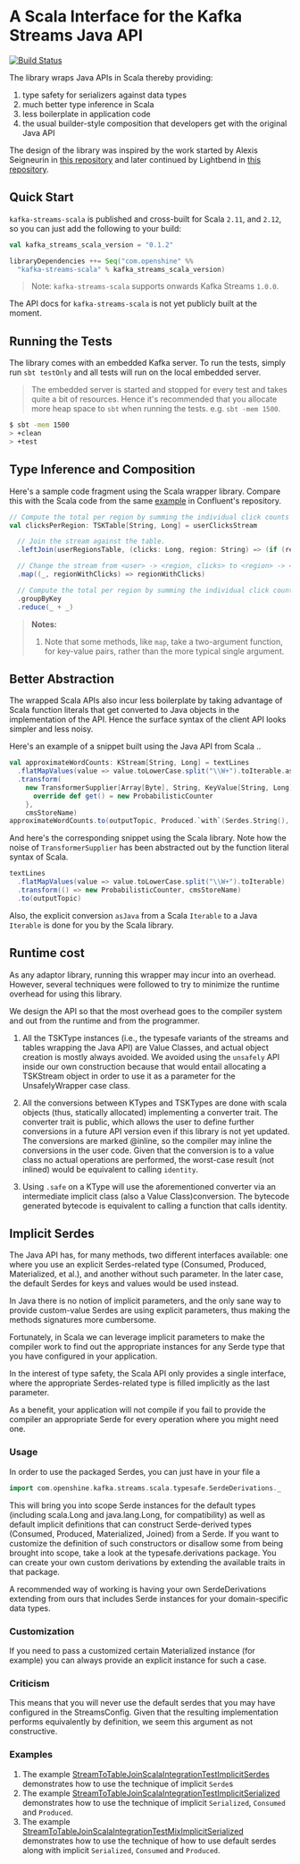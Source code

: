 # A Scala Interface for the Kafka Streams Java API

[![Build Status](https://secure.travis-ci.org/openshine/kafka-streams-scala.png)](http://travis-ci.org/openshine/kafka-streams-scala)

The library wraps Java APIs in Scala thereby providing:

1. type safety for serializers against data types
1. much better type inference in Scala
2. less boilerplate in application code
3. the usual builder-style composition that developers get with the original Java API

The design of the library was inspired by the work started by Alexis
Seigneurin in [this repository](https://github.com/aseigneurin/kafka-streams-scala) and
later continued by Lightbend in [this repository](http://github.com/lightbend/kafka-streams-scala/).

## Quick Start

`kafka-streams-scala` is published and cross-built for Scala `2.11`, and `2.12`, so you can just add the following to your build:

```scala
val kafka_streams_scala_version = "0.1.2"

libraryDependencies ++= Seq("com.openshine" %%
  "kafka-streams-scala" % kafka_streams_scala_version)
```

> Note: `kafka-streams-scala` supports onwards Kafka Streams `1.0.0`.

The API docs for `kafka-streams-scala` is not yet publicly built at
the moment.


## Running the Tests

The library comes with an embedded Kafka server. To run the tests, simply run `sbt testOnly` and all tests will run on the local embedded server.

> The embedded server is started and stopped for every test and takes quite a bit of resources. Hence it's recommended that you allocate more heap space to `sbt` when running the tests. e.g. `sbt -mem 1500`.

```bash
$ sbt -mem 1500
> +clean
> +test
```

## Type Inference and Composition

Here's a sample code fragment using the Scala wrapper library. Compare this with the Scala code from the same [example](https://github.com/confluentinc/kafka-streams-examples/blob/4.0.0-post/src/test/scala/io/confluent/examples/streams/StreamToTableJoinScalaIntegrationTest.scala) in Confluent's repository.

```scala
// Compute the total per region by summing the individual click counts per region.
val clicksPerRegion: TSKTable[String, Long] = userClicksStream

  // Join the stream against the table.
  .leftJoin(userRegionsTable, (clicks: Long, region: String) => (if (region == null) "UNKNOWN" else region, clicks))

  // Change the stream from <user> -> <region, clicks> to <region> -> <clicks>
  .map((_, regionWithClicks) => regionWithClicks)

  // Compute the total per region by summing the individual click counts per region.
  .groupByKey
  .reduce(_ + _)
```

> **Notes:** 
> 
> 1. Note that some methods, like `map`, take a two-argument function,
>    for key-value pairs, rather than the more typical single
>    argument.


## Better Abstraction

The wrapped Scala APIs also incur less boilerplate by taking advantage
of Scala function literals that get converted to Java objects in the
implementation of the API. Hence the surface syntax of the client API
looks simpler and less noisy.

Here's an example of a snippet built using the Java API from Scala ..

```scala
val approximateWordCounts: KStream[String, Long] = textLines
  .flatMapValues(value => value.toLowerCase.split("\\W+").toIterable.asJava)
  .transform(
    new TransformerSupplier[Array[Byte], String, KeyValue[String, Long]] {
      override def get() = new ProbabilisticCounter
    },
    cmsStoreName)
approximateWordCounts.to(outputTopic, Produced.`with`(Serdes.String(), longSerde))
```

And here's the corresponding snippet using the Scala library. Note how
the noise of `TransformerSupplier` has been abstracted out by the
function literal syntax of Scala.

```scala
textLines
  .flatMapValues(value => value.toLowerCase.split("\\W+").toIterable)
  .transform(() => new ProbabilisticCounter, cmsStoreName)
  .to(outputTopic)
```

Also, the explicit conversion `asJava` from a Scala `Iterable` to a
Java `Iterable` is done for you by the Scala library.

## Runtime cost

As any adaptor library, running this wrapper may incur into an
overhead.  However, several techniques were followed to try to
minimize the runtime overhead for using this library.

We design the API so that the most overhead goes to the compiler
system and out from the runtime and from the programmer.

1. All the TSKType instances (i.e., the typesafe variants of the
   streams and tables wrapping the Java API) are Value Classes, and
   actual object creation is mostly always avoided. We avoided using
   the `unsafely` API inside our own construction because that would
   entail allocating a TSKStream object in order to use it as a
   parameter for the UnsafelyWrapper case class.

2. All the conversions between KTypes and TSKTypes are done with scala
   objects (thus, statically allocated) implementing a converter
   trait. The converter trait is public, which allows the user to
   define further conversions in a future API version even if this
   library is not yet updated. The conversions are marked @inline, so
   the compiler may inline the conversions in the user code. Given
   that the conversion is to a value class no actual operations are
   performed, the worst-case result (not inlined) would be equivalent
   to calling `identity`.

3. Using `.safe` on a KType will use the aforementioned converter via
   an intermediate implicit class (also a Value Class)conversion. The
   bytecode generated bytecode is equivalent to calling a function
   that calls identity.


## Implicit Serdes

The Java API has, for many methods, two different interfaces
available: one where you use an explicit Serdes-related type
(Consumed, Produced, Materialized, et al.), and another without such
parameter. In the later case, the default Serdes for keys and values
would be used instead.
 
In Java there is no notion of implicit parameters, and the only sane
way to provide custom-value Serdes are using explicit parameters, thus
making the methods signatures more cumbersome.

Fortunately, in Scala we can leverage implicit parameters to make the
compiler work to find out the appropriate instances for any Serde type
that you have configured in your application.

In the interest of type safety, the Scala API only provides a single
interface, where the appropriate Serdes-related type is filled
implicitly as the last parameter.

As a benefit, your application will not compile if you fail to provide
the compiler an appropriate Serde for every operation where you might
need one.

### Usage

In order to use the packaged Serdes, you can just have in your file a

```scala
import com.openshine.kafka.streams.scala.typesafe.SerdeDerivations._
```

This will bring you into scope Serde instances for the default types
(including scala.Long and java.lang.Long, for compatibility) as well
as default implicit definitions that can construct Serde-derived types
(Consumed, Produced, Materialized, Joined) from a Serde. If you want
to customize the definition of such constructors or disallow some from
being brought into scope, take a look at the typesafe.derivations
package. You can create your own custom derivations by extending the
available traits in that package.

A recommended way of working is having your own SerdeDerivations
extending from ours that includes Serde instances for your
domain-specific data types.


### Customization

If you need to pass a customized certain Materialized instance (for
example) you can always provide an explicit instance for such a case.

### Criticism

This means that you will never use the default serdes that you may
have configured in the StreamsConfig. Given that the resulting
implementation performs equivalently by definition, we seem this
argument as not constructive.


### Examples

1. The example
   [StreamToTableJoinScalaIntegrationTestImplicitSerdes](https://github.com/openshine/kafka-streams-scala/blob/develop/src/test/scala/com/openshine/kafka/streams/scala/StreamToTableJoinScalaIntegrationTestImplicitSerdes.scala)
   demonstrates how to use the technique of implicit `Serde`s
2. The example
   [StreamToTableJoinScalaIntegrationTestImplicitSerialized](https://github.com/openshine/kafka-streams-scala/blob/develop/src/test/scala/com/openshine/kafka/streams/scala/StreamToTableJoinScalaIntegrationTestImplicitSerialized.scala)
   demonstrates how to use the technique of implicit `Serialized`,
   `Consumed` and `Produced`.
3. The example
   [StreamToTableJoinScalaIntegrationTestMixImplicitSerialized](https://github.com/openshine/kafka-streams-scala/blob/develop/src/test/scala/com/openshine/kafka/streams/scala/StreamToTableJoinScalaIntegrationTestMixImplicitSerialized.scala)
   demonstrates how to use the technique of how to use default serdes
   along with implicit `Serialized`, `Consumed` and `Produced`.
